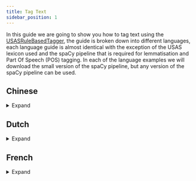 ```yaml
---
title: Tag Text
sidebar_position: 1
---
```


In this guide we are going to show you how to tag text using the [USASRuleBasedTagger](/api/spacy_api/taggers/rule_based#usasrulebasedtagger), the guide is broken down into different languages, each language guide is almost identical with the exception of the USAS lexicon used and the spaCy pipeline that is required for lemmatisation and Part Of Speech (POS) tagging. In each of the language examples we will download the small version of the spaCy pipeline, but any version of the spaCy pipeline can be used.

## Chinese
<details>
<summary>Expand</summary>

First download the relevant spaCy pipeline, through the command line, link to [Chinese spaCy models](https://spacy.io/models/zh):

``` bash
python -m spacy download zh_core_web_sm
```

Then create the tagger, in a Python script:

:::note
That we only use the tokeniser of the spaCy pipeline as currently there is not lemmatisation component in the spaCy pipeline and the POS model tagset within the spaCy pipeline is the Chinese Treebank tagset which PyMUSAS does not support currently.
:::

``` python
import spacy

from pymusas.lexicon_collection import LexiconCollection
from pymusas.spacy_api.taggers import rule_based

# We exclude all of the components as all we need is the tokeniser. 
nlp = spacy.load('zh_core_web_sm', exclude=['parser', 'ner', 'tagger', 'tok2vec', 'attribute_ruler'])
# Adds the tagger to the pipeline and returns the tagger 
usas_tagger = nlp.add_pipe('usas_tagger')

# Rule based tagger requires a USAS lexicon
chinese_usas_lexicon_url = 'https://raw.githubusercontent.com/UCREL/Multilingual-USAS/master/Chinese/semantic_lexicon_chi.tsv'
# As we are not using the POS information we exclude it from the lexicon
# NOTE: in this context lemma here means token.
chinese_lemma_lexicon_lookup = LexiconCollection.from_tsv(chinese_usas_lexicon_url, 
                                                          include_pos=False)
# Add the lemma lexicon information to the USAS tagger within the pipeline
usas_tagger.lemma_lexicon_lookup = chinese_lemma_lexicon_lookup
```

The tagger is now setup for tagging text through the spaCy pipeline like so (this example follows on from the last). The example text is taken from the Chinese Wikipedia page on topic the of [`Bank` as a financial institution.](https://zh.wikipedia.org/wiki/%E9%8A%80%E8%A1%8C):

``` python
text = "銀行是吸收公众存款、发放貸款、办理结算等業務的金融機構。"

output_doc = nlp(text)

print(f'Text\tUSAS Tags')
for token in output_doc:
    print(f'{token.text}\t{token._.usas_tags}')
```

Output:

``` tsv
Text	USAS Tags
銀行	['Z99']
是	['A3', 'Z5']
吸收	['A1.1.1', 'T1.3+', 'X2.3+', 'X5.2+', 'C1', 'M2', 'A9+', 'X5.1+', 'I1.2', 'O4.2+', 'X2.1', 'K5.1', 'I3.1/A9+', 'S5+', 'N5', 'O4.1', 'A2.1/O1.2', 'A6.1+/A2.1']
公众	['A10+', 'G3/S7.1+/S2mf', 'B3/H1', 'N5+', 'A4.2-', 'S5+', 'S5+c']
存款	['S7.1-/A2.1']
、	['Z99']
发放	['A9-', 'A1.1.1', 'Q2.2', 'S6+', 'I1', 'O4.5']
貸款	['Z99']
、	['Z99']
办理	['A1.1.1', 'S7.1+', 'X9.2+', 'I2.2', 'S1.1.1', 'S7.1+c']
结算	['M2', 'A7+', 'A10+', 'I1.1', 'B4', 'O4.1']
等	['T1.3', 'A3+', 'S1.1.1']
業務	['Z99']
的	['Z5']
金融	['I1']
機構	['Z99']
。	['Z99']
```
</details>

## Dutch

<details>
<summary>Expand</summary>

First download the relevant spaCy pipeline, through the command line, link to [Dutch spaCy models](https://spacy.io/models/nl):

``` bash
python -m spacy download nl_core_news_sm
```

Then create the tagger, in a Python script:

``` python
import spacy

from pymusas.lexicon_collection import LexiconCollection
from pymusas.spacy_api.taggers import rule_based
from pymusas.pos_mapper import UPOS_TO_USAS_CORE

# We exclude the following components as we do not need them. 
nlp = spacy.load('nl_core_news_sm', exclude=['parser', 'ner', 'tagger'])
# Adds the tagger to the pipeline and returns the tagger 
usas_tagger = nlp.add_pipe('usas_tagger')

# Rule based tagger requires a USAS lexicon
dutch_usas_lexicon_url = 'https://raw.githubusercontent.com/UCREL/Multilingual-USAS/master/Dutch/semantic_lexicon_dut.tsv'
# Includes the POS information
dutch_lexicon_lookup = LexiconCollection.from_tsv(dutch_usas_lexicon_url)
# excludes the POS information
dutch_lemma_lexicon_lookup = LexiconCollection.from_tsv(dutch_usas_lexicon_url, 
                                                        include_pos=False)
# Add the lexicon information to the USAS tagger within the pipeline
usas_tagger.lexicon_lookup = dutch_lexicon_lookup
usas_tagger.lemma_lexicon_lookup = dutch_lemma_lexicon_lookup
# Maps from the POS model tagset to the lexicon POS tagset
usas_tagger.pos_mapper = UPOS_TO_USAS_CORE
```

The tagger is now setup for tagging text through the spaCy pipeline like so (this example follows on from the last). The example text is taken from the Dutch Wikipedia page on topic the of [`Bank` as a financial institution.](https://nl.wikipedia.org/wiki/Bank_(financi%C3%ABle_instelling)):

``` python
text = "Een bank of een kredietinstelling is een financieel instituut dat bewaring van geld, leningen, betaalverkeer en diverse andere diensten aanbiedt."

output_doc = nlp(text)

print(f'Text\tLemma\tPOS\tUSAS Tags')
for token in output_doc:
    print(f'{token.text}\t{token.lemma_}\t{token.pos_}\t{token._.usas_tags}')
```

Output:

``` tsv
Text	Lemma	POS	USAS Tags
Een	een	DET	['Z5']
bank	bank	NOUN	['Z99']
of	of	CCONJ	['Z5']
een	een	DET	['Z5']
kredietinstelling	kredietinstelling	NOUN	['Z99']
is	is	AUX	['Z99']
een	een	DET	['Z5']
financieel	financieel	ADJ	['I1']
instituut	instituut	NOUN	['P1/S5+c', 'X2.4/S5+c', 'S5+c', 'T2+']
dat	dat	SCONJ	['A13.3', 'A6.1+', 'Z5', 'Z8']
bewaring	bewaring	NOUN	['Z99']
van	van	ADP	['Z5']
geld	geld	NOUN	['I1']
,	,	PUNCT	['PUNCT']
leningen	lening	NOUN	['A9-', 'I1.2']
,	,	PUNCT	['PUNCT']
betaalverkeer	betaalverkeer	PROPN	['Z99']
en	en	CCONJ	['Z5']
diverse	divers	ADJ	['A6.3+']
andere	ander	ADJ	['A6.1-', 'A6.1-/Z8']
diensten	dienst	NOUN	['A1.1.1', 'S8+', 'S7.1-', 'I2.2', 'S9', 'I3.1', 'F1', 'G3@', 'G1.1@', 'G2.1@']
aanbiedt	aanbieden	VERB	['A9-', 'Q2.2']
.	.	PUNCT	['PUNCT']
```
</details>

## French

<details>
<summary>Expand</summary>

First download the relevant spaCy pipeline, through the command line, link to [French spaCy models](https://spacy.io/models/fr):

``` bash
python -m spacy download fr_core_news_sm
```

Then create the tagger, in a Python script:

``` python
import spacy

from pymusas.lexicon_collection import LexiconCollection
from pymusas.spacy_api.taggers import rule_based
from pymusas.pos_mapper import UPOS_TO_USAS_CORE

# We exclude the following components as we do not need them. 
nlp = spacy.load('fr_core_news_sm', exclude=['parser', 'ner'])
# Adds the tagger to the pipeline and returns the tagger 
usas_tagger = nlp.add_pipe('usas_tagger')

# Rule based tagger requires a USAS lexicon
french_usas_lexicon_url = 'https://raw.githubusercontent.com/UCREL/Multilingual-USAS/master/French/semantic_lexicon_fr.tsv'
# Includes the POS information
french_lexicon_lookup = LexiconCollection.from_tsv(french_usas_lexicon_url)
# excludes the POS information
french_lemma_lexicon_lookup = LexiconCollection.from_tsv(french_usas_lexicon_url, 
                                                         include_pos=False)
# Add the lexicon information to the USAS tagger within the pipeline
usas_tagger.lexicon_lookup = french_lexicon_lookup
usas_tagger.lemma_lexicon_lookup = french_lemma_lexicon_lookup
# Maps from the POS model tagset to the lexicon POS tagset
usas_tagger.pos_mapper = UPOS_TO_USAS_CORE
```

The tagger is now setup for tagging text through the spaCy pipeline like so (this example follows on from the last). The example text is taken from the French Wikipedia page on topic the of [`Bank` as a financial institution.](https://fr.wikipedia.org/wiki/Banque):

``` python
text = "Une banque est une institution financière qui fournit des services bancaires, soit notamment de dépôt, de crédit et paiement."

output_doc = nlp(text)

print(f'Text\tLemma\tPOS\tUSAS Tags')
for token in output_doc:
    print(f'{token.text}\t{token.lemma_}\t{token.pos_}\t{token._.usas_tags}')
```

Output:

``` tsv
Text	Lemma	POS	USAS Tags
Une	un	DET	['Z5']
banque	banque	NOUN	['I1.1', 'X2.6+', 'M1', 'I1/H1', 'I1.1/I2.1c', 'W3/M4', 'A9+/H1', 'O2', 'M6']
est	être	AUX	['M6']
une	un	DET	['Z5']
institution	institution	NOUN	['S5+c', 'S7.1+', 'H1c', 'S1.1.1', 'T2+']
financière	financier	ADJ	['Z99']
qui	qui	PRON	['Z8']
fournit	fournir	VERB	['Z99']
des	de	ADP	['Z5']
services	service	NOUN	['A1.1.1', 'S8+', 'S7.1-', 'I2.2', 'S9', 'I3.1', 'F1', 'G3@', 'G1.1@', 'G2.1@']
bancaires	bancaire	NOUN	['I1.1', 'X2.6+', 'M1', 'H1']
,	,	PUNCT	['PUNCT']
soit	soit	CCONJ	['Z99']
notamment	notamment	ADV	['A14', 'A13.3']
de	de	ADP	['Z5']
dépôt	dépôt	NOUN	['Z99']
,	,	PUNCT	['PUNCT']
de	de	ADP	['Z5']
crédit	crédit	NOUN	['I1.1', 'A5.1+', 'X2.1', 'P1']
et	et	CCONJ	['Z5']
paiement	paiement	NOUN	['I1.1']
.	.	PUNCT	['PUNCT']
```
</details>

